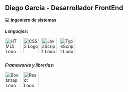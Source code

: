 ## Diego García - Desarrollador FrontEnd

:computer: **Ingeniero de sistemas**

***Lenguajes:***

<div style="display: flex; align-items: center; gap: 10px;">
  <img src="https://upload.wikimedia.org/wikipedia/commons/6/61/HTML5_logo_and_wordmark.svg" alt="HTML5 Logo" width="50">
  <img src="https://upload.wikimedia.org/wikipedia/commons/d/d5/CSS3_logo_and_wordmark.svg" alt="CSS3 Logo" width="50">
  <img src="https://upload.wikimedia.org/wikipedia/commons/6/6a/JavaScript-logo.png" alt="JavaScript Logo" width="50">
  <img src="https://upload.wikimedia.org/wikipedia/commons/4/4c/Typescript_logo_2020.svg" alt="TypeScript Logo" width="50">
</div>
<br>

***Frameworks y librerias:***

<div style="display: flex; align-items: center; gap: 10px;">
  <img src="https://upload.wikimedia.org/wikipedia/commons/b/b2/Bootstrap_logo.svg" alt="Bootstrap Logo" width="50">
  <img src="https://upload.wikimedia.org/wikipedia/commons/a/a7/React-icon.svg" alt="React Logo" width="50">
</div>










<!--
**diegoandrescode/diegoandrescode** is a ✨ _special_ ✨ repository because its `README.md` (this file) appears on your GitHub profile.

Here are some ideas to get you started:

- 🔭 I’m currently working on ...
- 🌱 I’m currently learning ...
- 👯 I’m looking to collaborate on ...
- 🤔 I’m looking for help with ...
- 💬 Ask me about ...
- 📫 How to reach me: ...
- 😄 Pronouns: ...
- ⚡ Fun fact: ...
-->

